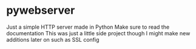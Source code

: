 # pywebserver
Just a simple HTTP server made in Python
Make sure to read the documentation
This was just a little side project though I might make new additions later on such as SSL config
